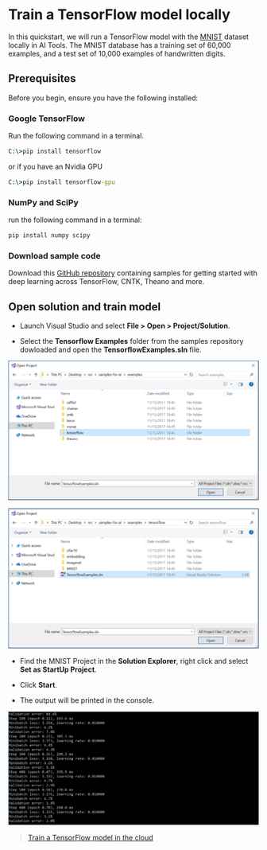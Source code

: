 
# Train a TensorFlow model locally 

In this quickstart, we will run a TensorFlow model with the [MNIST](http://yann.lecun.com/exdb/mnist/) dataset locally in AI Tools. 
The MNIST database has a training set of 60,000 examples, and a test set of 10,000 examples of handwritten digits. 

## Prerequisites

Before you begin, ensure you have the following installed:

### Google TensorFlow 

Run the following command in a terminal. 


```cmd
C:\>pip install tensorflow
```

or if you have an Nvidia GPU

```cmd
C:\>pip install tensorflow-gpu
```

### NumPy and SciPy 
run the following command in a terminal:
```cmd
pip install numpy scipy
``` 

### Download sample code
Download this [GitHub repository](https://github.com/Microsoft/samples-for-ai) containing samples for getting started with deep learning across TensorFlow, CNTK, Theano and more. 

## Open solution and train model 

- Launch Visual Studio and select **File > Open > Project/Solution**.

- Select the **Tensorflow Examples** folder from the samples repository dowloaded and open the **TensorflowExamples.sln** file. 

![Open folder](./media/tensorflow-local/open-folder.png)

![Open solution](./media/tensorflow-local/open-solution.png)

- Find the MNIST Project in the **Solution Explorer**, right click and select **Set as StartUp Project**.

- Click **Start**. 

- The output will be printed in the console.

![Sample output from console](./media/tensorflow-local/console-output.png)

> [Train a TensorFlow model in the cloud](tensorflow-vm.md)
